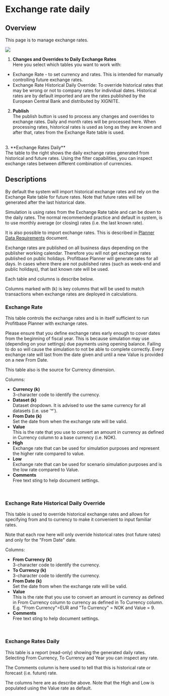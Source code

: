 # Exchange rate daily
## Overview
This page is to manage exchange rates.
<br/>

![](https://profitbasedocs.blob.core.windows.net/plannerimages/dimensions-exchange-rate-daily.jpg)


1. **Changes and Overrides to Daily Exchange Rates**<br/>
Here you select which tables you want to work with:
- Exchange Rate - to set currency and rates. This is intended for manually controlling future exchange rates.
- Exchange Rate Historical Daily Override: To override historical rates that may be wrong or not to company rates for individual dates. Historical rates are by default imported and are the rates published by the European Central Bank and distributed by XIGNITE.
2. **Publish**<br/>
The publish button is used to process any changes and overrides to exchange rates. Daily and month rates will be processed here. When processing rates, historical rates is used as long as they are known and after that, rates from the Exchange Rate table is used.
<br/>
3. **Exchange Rates Daily**<br/>
The table to the right shows the daily exchange rates generated from historical and future rates. Using the filter capabilities, you can inspect exchange rates between different  combination of currencies.

## Descriptions

By default the system will import historical exchange rates and rely on the Exchange Rate table for future rates. Note that future rates will be generated after the last historical date.

Simulation is using rates from the Exchange Rate table and can be down to the daily rates. The normal recommended practice and default in system, is to use monthly average (or closing) rates (i.e. the last known rate).

It is also possible to import exchange rates. This is described in [Planner Data Requirements](https://profitbasedocs.blob.core.windows.net/enduserhelp/files/Planner%20Data%20Requirements.pdf) document.

Exchange rates are published on all business days depending on the publisher working calendar. Therefore you will not get exchange rates published on public holidays. Profitbase Planner will generate rates for all days. In cases where there are not published rates (such as week-end and public holidays), that last known rate will be used.

Each table and columns is describe below.

Columns marked with (k) is key columns that will be used to match transactions when exchange rates are deployed in calculations.

### Exchange Rate
This table controls the exchange rates and is in itself sufficient to run Profitbase Planner with exchange rates.

Please ensure that you define exchange rates early enough to cover dates from the beginning of fiscal year. This is because simulation may use (depending on your settings) due payments using opening balance. Failing to do so will cause the simulation to not be able to complete correctly. Every exchange rate will last from the date given and until a new Value is provided on a new From Date.

This table also is the source for Currency dimension.

Columns:

- **Currency (k)**<br/>
3-character code to identify the currency.
- **Dataset (k)**<br/>
Dataset dropdown. It is advised to use the same currency for all datasets (i.e. use '*').
- **From Date (k)**<br/>
Set the date from when the exchange rate will be valid.
- **Value**<br/>
This is the rate that you use to convert an amount in currency as defined in Currency column to a base currency (i.e. NOK).
- **High**<br/>
Exchange rate that can be used for simulation purposes and represent the higher rate compared to value.
- **Low**<br/>
Exchange rate that can be used for scenario simulation purposes and is the low rate compared to Value.
- **Comments**<br/>
Free text sting to help document settings.
<br/>

### Exchange Rate Historical Daily Override
This table  is used to override historical exchange rates and allows for specifying from and to currency to make it convenient to input familiar rates.

Note that each row here will only override historical rates (not future rates) and only for the "From Date" date.

Columns:

- **From Currency (k)**<br/>
3-character code to identify the currency.
- **To Currency (k)**<br/>
3-character code to identify the currency.
- **From Date (k)**<br/>
Set the date from when the exchange rate will be valid.
- **Value**<br/>
This is the rate that you use to convert an amount in currency as defined in From Currency column to currency as defined in To Currency column. E.g. "From Currency"=EUR and "To Currency" = NOK and Value = 9.
- **Comments**<br/>
Free text sting to help document settings.
<br/>

### Exchange Rates Daily
This table is a report (read-only) showing the generated daily rates. Selecting From Currency, To Currency and Year you can inspect any rate.

The Comments column is here used to tell that this is historical rate or forecast (i.e. future) rate.

The columns here are as describe above. Note that the High and Low is populated using the Value rate as default.


